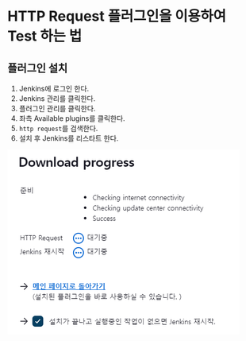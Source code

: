 # HTTP Request 플러그인을 이용하여 Test 하는 법
## 플러그인 설치
1. Jenkins에 로그인 한다.
2. Jenkins 관리를 클릭한다.
3. 플러그인 관리를 클릭한다.
4. 좌측 Available plugins를 클릭한다.
5. `http request`를 검색한다.
6. 설치 후 Jenkins를 리스타트 한다.

![](./img/http_request.png)
